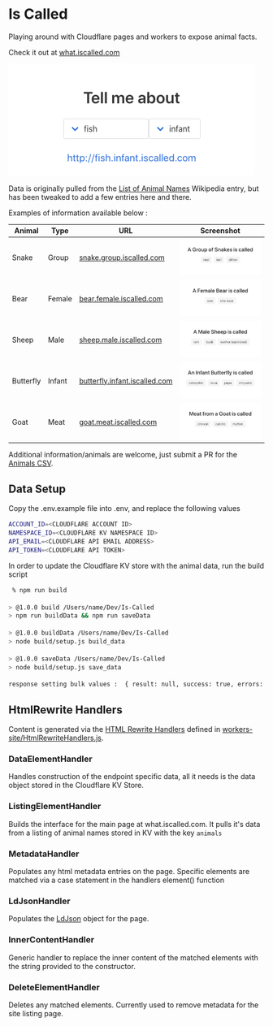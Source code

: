 # Is Called

Playing around with Cloudflare pages and workers to expose animal facts.

Check it out at [what.iscalled.com](http://what.iscalled.com) 

![what.iscalled.com screenshot](build/img/what.iscalled.com.png)

Data is originally pulled from the [List of Animal Names](https://en.wikipedia.org/wiki/List_of_animal_names) Wikipedia entry, but has been tweaked to add a few entries here and there. 

Examples of information available below :

| Animal    | Type   | URL                                                                   | Screenshot                                                                               | 
| ---       | ---    | ---                                                                   | ---                                                                                      | 
| Snake     | Group  |[snake.group.iscalled.com](http://snake.group.iscalled.com/)           | ![snake.group.iscalled.com screenshot](build/img/snake.group.iscalled.com.png)           |
| Bear      | Female |[bear.female.iscalled.com](http://bear.female.iscalled.com/)           | ![swan.infant.iscalled.com screenshot](build/img/bear.female.iscalled.com.png)           |
| Sheep     | Male   |[sheep.male.iscalled.com](http://sheep.male.iscalled.com/)             | ![swan.infant.iscalled.com screenshot](build/img/sheep.male.iscalled.com.png)            |
| Butterfly | Infant |[butterfly.infant.iscalled.com](http://butterfly.infant.iscalled.com/) | ![butterfly.infant.iscalled.com screenshot](build/img/butterfly.infant.iscalled.com.png) | 
| Goat      | Meat   |[goat.meat.iscalled.com](http://goat.meat.iscalled.com/)               | ![goat.meat.iscalled.com screenshot](build/img/goat.meat.iscalled.com.png)               |

Additional information/animals are welcome, just submit a PR for the [Animals CSV](https://github.com/sam-heller/Is-Called/blob/main/build/wikipedia.csv).

## Data Setup

Copy the .env.example file into .env, and replace the following values
```bash
ACCOUNT_ID=<CLOUDFLARE ACCOUNT ID>
NAMESPACE_ID=<CLOUDFLARE KV NAMESPACE ID>
API_EMAIL=<CLOUDFLARE API EMAIL ADDRESS>
API_TOKEN=<CLOUDFLARE API TOKEN>
```

In order to update the Cloudflare KV store with the animal data, run the build script
```bash
 % npm run build

> @1.0.0 build /Users/name/Dev/Is-Called
> npm run buildData && npm run saveData

> @1.0.0 buildData /Users/name/Dev/Is-Called
> node build/setup.js build_data

> @1.0.0 saveData /Users/name/Dev/Is-Called
> node build/setup.js save_data

response setting bulk values :  { result: null, success: true, errors: [], messages: [] }
```

## HtmlRewrite Handlers
Content is generated via the [HTML Rewrite Handlers](https://developers.cloudflare.com/workers/runtime-apis/html-rewriter) defined in [workers-site/HtmlRewriteHandlers.js](https://github.com/sam-heller/Is-Called/blob/main/workers-site/HtmlRewriteHandlers.js). 
### DataElementHandler
Handles construction of the endpoint specific data, all it needs is the data object stored in the Cloudflare KV Store.
### ListingElementHandler
Builds the interface for the main page at what.iscalled.com. It pulls it's data from a listing of animal names stored in KV with the key `animals`
### MetadataHandler
Populates any html metadata entries on the page. Specific elements are matched via a case statement in the handlers element() function
### LdJsonHandler
Populates the [LdJson](https://json-ld.org/) object for the page. 
### InnerContentHandler
Generic handler to replace the inner content of the matched elements with the string provided to the constructor.
### DeleteElementHandler
Deletes any matched elements. Currently used to remove metadata for the site listing page. 